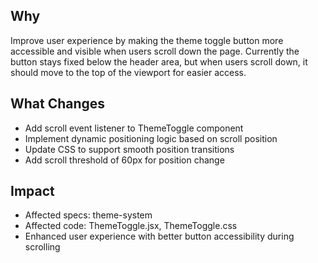 ## Why
Improve user experience by making the theme toggle button more accessible and visible when users scroll down the page. Currently the button stays fixed below the header area, but when users scroll down, it should move to the top of the viewport for easier access.

## What Changes
- Add scroll event listener to ThemeToggle component
- Implement dynamic positioning logic based on scroll position
- Update CSS to support smooth position transitions
- Add scroll threshold of 60px for position change

## Impact
- Affected specs: theme-system
- Affected code: ThemeToggle.jsx, ThemeToggle.css
- Enhanced user experience with better button accessibility during scrolling